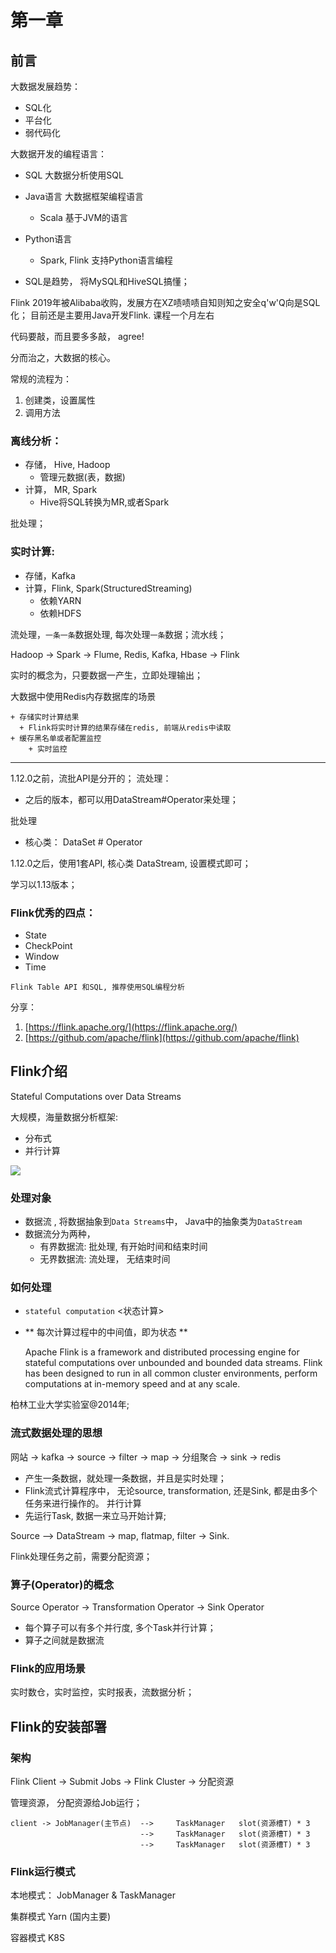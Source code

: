 # 第一章

## 前言

大数据发展趋势：

+ SQL化
+ 平台化
+ 弱代码化

大数据开发的编程语言：

+ SQL 大数据分析使用SQL
+ Java语言 大数据框架编程语言
    + Scala 基于JVM的语言
+ Python语言
    + Spark, Flink 支持Python语言编程

+ SQL是趋势， 将MySQL和HiveSQL搞懂；

Flink 2019年被Alibaba收购，发展方在XZ啧啧啧自知则知之安全q'w'Q向是SQL化； 目前还是主要用Java开发Flink. 课程一个月左右

代码要敲，而且要多多敲， agree!

分而治之，大数据的核心。

常规的流程为：

1. 创建类，设置属性
2. 调用方法

### 离线分析：

+ 存储， Hive, Hadoop
    + 管理元数据(表，数据)
+ 计算， MR, Spark
    + Hive将SQL转换为MR,或者Spark

批处理；

### 实时计算:

+ 存储，Kafka
+ 计算，Flink, Spark(StructuredStreaming)
    + 依赖YARN
    + 依赖HDFS

流处理，`一条一条`数据处理, 每次处理`一条`数据；流水线；

Hadoop -> Spark -> Flume, Redis, Kafka, Hbase -> Flink

实时的概念为，只要数据一产生，立即处理输出；

大数据中使用Redis内存数据库的场景

    + 存储实时计算结果
      + Flink将实时计算的结果存储在redis, 前端从redis中读取
    + 缓存黑名单或者配置监控
        + 实时监控

***

1.12.0之前，流批API是分开的； 流处理：

+ 之后的版本，都可以用DataStream#Operator来处理；

批处理

+ 核心类： DataSet # Operator

1.12.0之后，使用1套API, 核心类 DataStream, 设置模式即可；

学习以1.13版本；

### Flink优秀的四点：

+ State
+ CheckPoint
+ Window
+ Time

`Flink Table API 和SQL, 推荐使用SQL编程分析`

分享：

1. [https://flink.apache.org/](https://flink.apache.org/)
1. [https://github.com/apache/flink](https://github.com/apache/flink)

## Flink介绍

Stateful Computations over Data Streams

大规模，海量数据分析框架:

+ 分布式
+ 并行计算

<img src="https://flink.apache.org/img/flink-home-graphic.png">

### 处理对象

+ 数据流 , 将数据抽象到`Data Streams`中， Java中的抽象类为`DataStream`
+ 数据流分为两种，
    + 有界数据流: 批处理, 有开始时间和结束时间
    + 无界数据流: 流处理， 无结束时间

### 如何处理

+ `stateful computation` <状态计算>
+ ** 每次计算过程中的中间值，即为状态 **


     Apache Flink is a framework and distributed processing engine for stateful computations over unbounded and bounded data streams. 
     Flink has been designed to run in all common cluster environments, 
     perform computations at in-memory speed and at any scale.

柏林工业大学实验室@2014年; 

### 流式数据处理的思想
网站 -> kafka -> source -> filter -> map -> 分组聚合 -> sink -> redis

+ 产生一条数据，就处理一条数据，并且是实时处理； 
+ Flink流式计算程序中， 无论source, transformation, 还是Sink, 都是由多个任务来进行操作的。 并行计算
+ 先运行Task, 数据一来立马开始计算; 


Source ——> DataStream -> map, flatmap, filter -> Sink. 

Flink处理任务之前，需要分配资源；

### 算子(Operator)的概念

Source Operator -> Transformation Operator -> Sink Operator 

+ 每个算子可以有多个并行度, 多个Task并行计算；
+ 算子之间就是数据流

### Flink的应用场景

实时数仓，实时监控，实时报表，流数据分析；


## Flink的安装部署

### 架构

Flink Client -> Submit Jobs -> Flink Cluster -> 分配资源

管理资源， 分配资源给Job运行；


    client -> JobManager(主节点)  -->     TaskManager   slot(资源槽T) * 3
                                 -->     TaskManager   slot(资源槽T) * 3
                                 -->     TaskManager   slot(资源槽T) * 3 




### Flink运行模式

本地模式： JobManager & TaskManager 

集群模式  Yarn  (国内主要)

容器模式  K8S






































